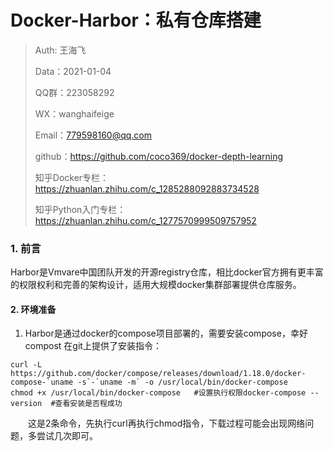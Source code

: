 # Docker-Harbor：私有仓库搭建

> Auth: 王海飞 
>
> Data：2021-01-04
>
> QQ群：223058292
>
> WX：wanghaifeige
>
> Email：779598160@qq.com
>
> github：https://github.com/coco369/docker-depth-learning
>
> 知乎Docker专栏：<https://zhuanlan.zhihu.com/c_1285288092883734528>
>
> 知乎Python入门专栏：<https://zhuanlan.zhihu.com/c_1277570999509757952>

### 1. 前言

​	Harbor是Vmvare中国团队开发的开源registry仓库，相比docker官方拥有更丰富的权限权利和完善的架构设计，适用大规模docker集群部署提供仓库服务。

 

#### 2. 环境准备

1) Harbor是通过docker的compose项目部署的，需要安装compose，幸好compost 在git上提供了安装指令：

```
curl -L https://github.com/docker/compose/releases/download/1.18.0/docker-compose-`uname -s`-`uname -m` -o /usr/local/bin/docker-compose
chmod +x /usr/local/bin/docker-compose   #设置执行权限docker-compose --version  #查看安装是否程成功
```

　　这是2条命令，先执行curl再执行chmod指令，下载过程可能会出现网络问题，多尝试几次即可。